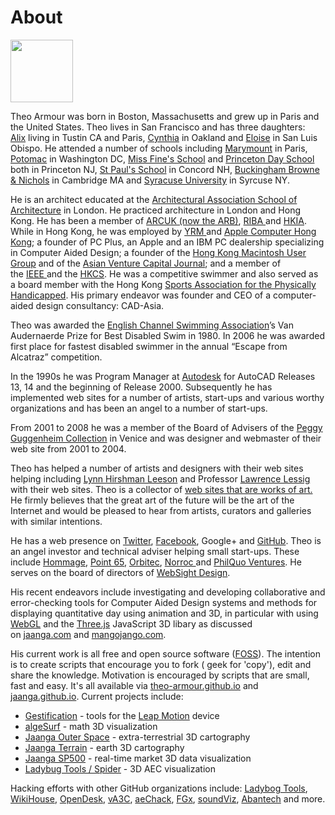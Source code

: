 
# About

<p><img src=https://theo-armour.github.io//data/theo-at-68.jpg width=100 ></p>

Theo Armour was born in Boston, Massachusetts and grew up in Paris and the United States. Theo lives in San Francisco and has three daughters: <a href="http://nimblescooters.com/about-us/" target="_blank">Alix</a>&nbsp;living in Tustin CA and Paris, <a href="https://bikeeastbay.org/staff" target="_blank">Cynthia</a> in Oakland and <a href="http://disasterbydrought2015.calpoly.edu/contact-us" target="_blank">Eloise</a>&nbsp;in San Luis Obispo. He attended a number of schools including <a href="https://www.marymount.fr/" target="_blank">Marymount</a> in Paris, <a href="https://www.potomacschool.org/" target="_blank">Potomac</a> in Washington DC, <a href="https://en.wikipedia.org/wiki/Princeton_Day_School#History" target="_blank">Miss Fine's School</a> and <a href="http://www.pds.org/" target="_blank">Princeton Day School</a> both in Princeton NJ, <a href="http://sps.edu/" target="_blank">St Paul's School</a> in Concord NH, <a href="http://www.bbns.org/" target="_blank">Buckingham Browne &amp; Nichols</a> in Cambridge MA and <a href="http://www.syr.edu/" target="_blank">Syracuse University</a> in Syrcuse NY.<br />

He is an architect educated at the <a href="http://www.aaschool.ac.uk/" target="_blank" title="http://www.aaschool.ac.uk/">Architectural Association School of Architecture</a> in London. He practiced architecture in London and Hong Kong. He has been a member of <a href="http://www.arb.org.uk/" target="_blank">ARCUK (now the ARB)</a>, <a href="http://www.architecture.com/" target="_blank">RIBA </a>and <a href="http://www.hkia.net/en/Home/Index.htm" target="_blank">HKIA</a>. While in Hong Kong, he was employed by <a href="http://www.yrm.co.uk/" target="_blank">YRM </a>and <a href="http://www.apple.com/hk/" target="_blank">Apple Computer Hong Kong</a>;&nbsp;a founder of PC Plus, an Apple and an IBM PC dealership specializing in Computer Aided Design; a founder of the <a href="http://www.hkmug.org.hk/" target="_blank" title="http://www.hkmug.org.hk">Hong Kong Macintosh User Group</a> and of the <a href="http://www.asianfn.com/" target="_blank" title="http://www.asianfn.com/">Asian Venture Capital Journal</a>;&nbsp;and a member of the&nbsp;<a href="http://www.ieee.org/index.html" target="_blank">IEEE&nbsp;</a>and the&nbsp;<a href="http://www.hkcs.org.hk/en_hk/home/home.asp" target="_blank">HKCS</a>.&nbsp;He was a competitive swimmer and also served as a board member with the Hong Kong&nbsp;<a href="http://www.hksap.org/" target="_blank">Sports Association for the Physically Handicapped</a>. His primary endeavor was founder and CEO of a computer-aided design consultancy: CAD-Asia.<br />

Theo was awarded the <a href="http://www.channelswimmingassociation.com/Trophy%20Recipients/The%20Van%20Audernaerde%20Tankard.html" target="_blank">English Channel Swimming Association</a>&#8217;s Van Audernaerde Prize for Best Disabled Swim in 1980. In 2006 he was awarded first place for fastest disabled swimmer in the annual &#8220;Escape from Alcatraz&#8221; competition.<br />

In the 1990s he was Program Manager at&nbsp;<a href="http://autodesk.com/" target="_blank" title="autodesk">Autodesk</a>&nbsp;for AutoCAD Releases 13, 14 and the beginning of Release 2000. Subsequently he has implemented web sites for a number of artists, start-ups and various worthy organizations and has been an angel to a number of start-ups.

From 2001 to 2008 he was a member of the Board of Advisers of the <a href="http://guggenheim-venice.it/" target="_blank" title="http://guggenheim-venice.it">Peggy Guggenheim Collection</a> in Venice and was designer and webmaster of their web site from 2001 to 2004.<br />

Theo has helped a number of artists and designers with their web sites helping including <a href="http://lynnhershman.com/" target="_blank" title="http://lynnhershman.com">Lynn Hirshman Leeson</a> and Professor <a href="http://lessig.org/" target="_blank" title="Lessig.org">Lawrence Lessig</a> with their web sites. Theo is a collector of <a href="http://artofthenet.com/" target="_blank">web sites that are works of art.</a> He firmly believes that the great art of the future will be the art of the Internet and would be pleased to hear from artists, curators and galleries with similar intentions.

He has a web presence on <a href="http://twitter.com/ta" target="_blank">Twitter</a>, <a href="http://facebook.com/tarmour" target="_blank">Facebook</a>, Google+ and <a href="http://tarmour.github.com/" target="_blank">GitHub</a>. Theo is an angel investor and technical adviser helping small start-ups. These include <a href="http://hommage.com/" target="_blank">Hommage</a>, <a href="http://point65.com/" target="_blank">Point 65</a>, <a href="http://orbitec.com/" target="_blank">Orbitec</a>, <a href="http://www.norroc.com/" target="_blank">Norroc </a>and <a href="http://www.philquo.com/" target="_blank">PhilQuo Ventures</a>. He serves on the board of directors of <a href="https://www.websightdesign.com/">WebSight Design</a>.<br />

His recent endeavors include investigating and developing collaborative and error-checking tools for Computer Aided Design systems and methods for displaying quantitative day using animation and 3D, in particular with using <a href="http://en.wikipedia.org/wiki/WebGL" target="_blank">WebGL</a>&nbsp;and the <a href="https://github.com/mrdoob/three.js/" target="_blank">Three.js</a>&nbsp;JavaScript 3D libary as discussed on&nbsp;<a href="http://jaanga.com/" target="_blank">jaanga.com</a>&nbsp;and&nbsp;<a href="http://mangojango.com/">mangojango.com</a>.<br />

His current work is all free and open source software (<a href="https://en.wikipedia.org/wiki/Free_and_open-source_software">FOSS</a>). The intention is to create scripts that encourage you to fork ( geek for 'copy'), edit and share the knowledge. Motivation is encouraged by scripts that are small, fast and easy. It's all available via <a href="http://theo-armour.github.io/">theo-armour.github.io</a> and <a href="http://jaanga.github.io/">jaanga.github.io</a>. Current projects include:<br />
<ul>
<li><a href="http://jaanga.github.io/gestification-r2/">Gestification</a> - tools for the <a href="http://leapmotion.com/">Leap Motion</a> device</li>
<li><a href="http://jaanga.github.io/algesurf/">algeSurf</a> - math 3D visualization</li>
<li><a href="http://jaanga.github.io/outer-space/">Jaanga Outer Space</a> - extra-terrestrial 3D cartography</li>
<li><a href="http://jaanga.github.io/terrain-r2/terrain.html">Jaanga Terrain</a> - earth 3D cartography</li>
<li><a href="http://jaanga.github.io/sp500/index.html">Jaanga SP500</a> - real-time market 3D data visualization</li>
<li><a href="http://www.ladybug.tools/spider/index.html">Ladybug Tools / Spider</a> - 3D AEC visualization</li>
</ul>
Hacking efforts with other GitHub organizations include: <a href="http://ladybug.tools">Ladybog Tools</a>, <a href="http://wikihouse.github.io/viewer-experiments/">WikiHouse</a>, <a href="http://opendesk.github.io/design-playground/">OpenDesk</a>, <a href="http://va3c.github.io/">vA3C</a>, <a href="http://aechack.github.io/">aeChack</a>, <a href="http://fgx.github.io/">FGx</a>,&nbsp;<a href="http://soundviz.github.io/">soundViz</a>, <a href="http://abantech.net/home/r2/index.html">Abantech</a> and more.<br />

<br>

